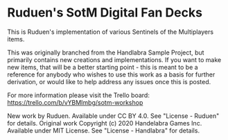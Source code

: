 # Ruduen's SotM Digital Fan Decks
This is Ruduen's implementation of various Sentinels of the Multiplayers items. 

This was originally branched from the Handlabra Sample Project, but primarily contains new creations and implementations. If you want to make new items, that will be a better starting point - this is meant to be a reference for anybody who wishes to use this work as a basis for further derivation, or would like to help address any issues once this is posted. 

For more information please visit the Trello board: https://trello.com/b/vYBMImbg/sotm-workshop

New work by Ruduen. Available under CC BY 4.0. See "License - Ruduen" for details.
Original work Copyright (c) 2020 Handelabra Games Inc. Available under MIT License. See "License - Handlabra" for details.
